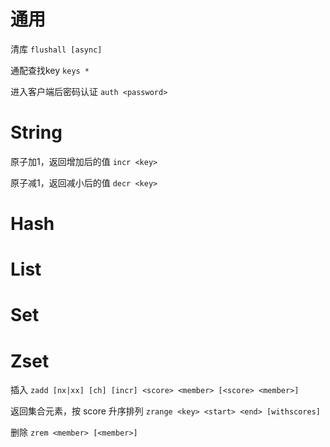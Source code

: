# 通用

清库 `flushall [async]`

通配查找key `keys *`

进入客户端后密码认证 `auth <password>`

# String

原子加1，返回增加后的值 `incr <key>`

原子减1，返回减小后的值 `decr <key>`

# Hash

# List

# Set

# Zset

插入 `zadd [nx|xx] [ch] [incr] <score> <member> [<score> <member>]`

返回集合元素，按 score 升序排列 `zrange <key> <start> <end> [withscores]`

删除 `zrem <member> [<member>]`